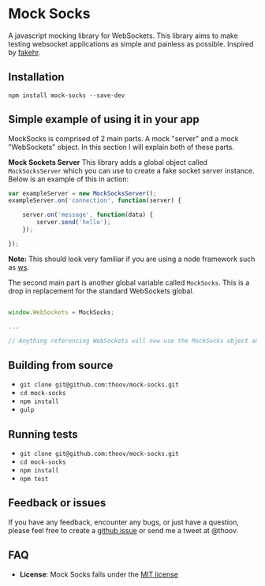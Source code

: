 # Mock Socks

A javascript mocking library for WebSockets. This library aims to make testing websocket applications as simple and
painless as possible. Inspired by [fakehr](https://github.com/trek/fakehr).

## Installation

`npm install mock-socks --save-dev`

## Simple example of using it in your app

MockSocks is comprised of 2 main parts. A mock "server" and a mock "WebSockets" object. In this section
I will explain both of these parts.

**Mock Sockets Server**
This library adds a global object called `MockSocksServer` which you can use to create a fake socket server instance.
Below is an example of this in action:

```js
var exampleServer = new MockSocksServer();
exampleServer.on('connection', function(server) {

    server.on('message', function(data) {
        server.send('hello');
    });

});
```

**Note:** This should look very familiar if you are using a node framework such as [ws](https://github.com/einaros/ws).

The second main part is another global variable called `MockSocks`. This is a drop in replacement for the standard WebSockets
global.

```js

window.WebSockets = MockSocks;

...

// Anything referencing WebSockets will now use the MockSocks object and will communicate with the MockSocksServer.

```


## Building from source

* `git clone git@github.com:thoov/mock-socks.git`
* `cd mock-socks`
* `npm install`
* `gulp`

## Running tests

* `git clone git@github.com:thoov/mock-socks.git`
* `cd mock-socks`
* `npm install`
* `npm test`

## Feedback or issues

If you have any feedback, encounter any bugs, or just have a question, please feel free to create a [github issue](https://github.com/thoov/mock-socks/issues/new) or send me a tweet at @thoov.

## FAQ

* **License**: Mock Socks falls under the [MIT license](https://github.com/thoov/mock-socks/blob/master/LICENSE.txt)
